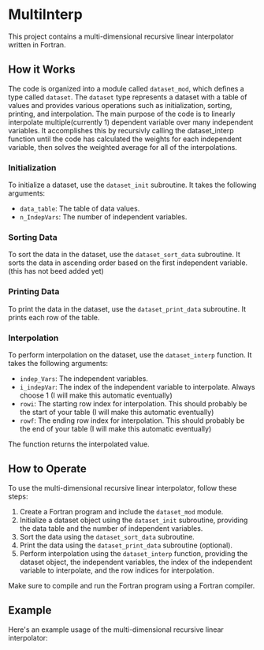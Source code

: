 # MultiInterp

This project contains a multi-dimensional recursive linear interpolator written in Fortran.

## How it Works

The code is organized into a module called `dataset_mod`, which defines a type called `dataset`. The `dataset` type represents a dataset with a table of values and provides various operations such as initialization, sorting, printing, and interpolation.  The main purpose of the code is to linearly interpolate multiple(currently 1) dependent variable over many independent variables.  It accomplishes this by recursivly calling the dataset_interp function until the code has calculated the weights for each independent variable, then solves the weighted average for all of the interpolations.

### Initialization

To initialize a dataset, use the `dataset_init` subroutine. It takes the following arguments:
- `data_table`: The table of data values.
- `n_IndepVars`: The number of independent variables.

### Sorting Data

To sort the data in the dataset, use the `dataset_sort_data` subroutine. It sorts the data in ascending order based on the first independent variable. (this has not beed added yet) 

### Printing Data

To print the data in the dataset, use the `dataset_print_data` subroutine. It prints each row of the table.

### Interpolation

To perform interpolation on the dataset, use the `dataset_interp` function. It takes the following arguments:
- `indep_Vars`: The independent variables.
- `i_indepVar`: The index of the independent variable to interpolate. Always choose 1 (I will make this automatic eventually)
- `rowi`: The starting row index for interpolation. This should probably be the start of your table (I will make this automatic eventually)
- `rowf`: The ending row index for interpolation. This should probably be the end of your table (I will make this automatic eventually)

The function returns the interpolated value.

## How to Operate

To use the multi-dimensional recursive linear interpolator, follow these steps:

1. Create a Fortran program and include the `dataset_mod` module.
2. Initialize a dataset object using the `dataset_init` subroutine, providing the data table and the number of independent variables.
3. Sort the data using the `dataset_sort_data` subroutine.
4. Print the data using the `dataset_print_data` subroutine (optional).
5. Perform interpolation using the `dataset_interp` function, providing the dataset object, the independent variables, the index of the independent variable to interpolate, and the row indices for interpolation.

Make sure to compile and run the Fortran program using a Fortran compiler.

## Example

Here's an example usage of the multi-dimensional recursive linear interpolator:

```fortran

